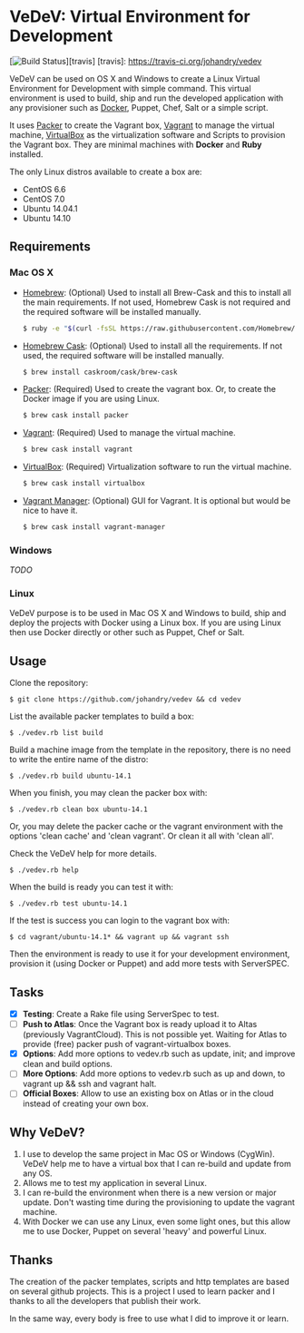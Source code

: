 # VeDeV: Virtual Environment for Development

[![Build Status](http://img.shields.io/travis/johandry/vedev.svg)][travis]
[travis]: https://travis-ci.org/johandry/vedev

VeDeV can be used on OS X and Windows to create a Linux Virtual Environment for Development with simple command. This virtual environment is used to build, ship and run the developed application with any provisioner such as [Docker](https://www.docker.com/), Puppet, Chef, Salt or a simple script.

It uses [Packer](http://www.packer.io/) to create the Vagrant box, [Vagrant](https://www.vagrantup.com/) to manage the virtual machine, [VirtualBox](https://www.virtualbox.org/) as the virtualization software and Scripts to provision the Vagrant box. They are minimal machines with **Docker** and **Ruby** installed. 

The only Linux distros available to create a box are: 
* CentOS 6.6
* CentOS 7.0
* Ubuntu 14.04.1
* Ubuntu 14.10

## Requirements

### Mac OS X

* [Homebrew](http://brew.sh/): (Optional) Used to install all Brew-Cask and this to install all the main requirements. If not used, Homebrew Cask is not required and the required software will be installed manually.
    ```bash
    $ ruby -e "$(curl -fsSL https://raw.githubusercontent.com/Homebrew/install/master/install)"
    ```

* [Homebrew Cask](http://caskroom.io/): (Optional) Used to install all the requirements. If not used, the required software will be installed manually.
    ```bash
    $ brew install caskroom/cask/brew-cask
    ```

* [Packer](http://www.packer.io/): (Required) Used to create the vagrant box. Or, to create the Docker image if you are using Linux.
    ```bash
    $ brew cask install packer
    ```

* [Vagrant](https://www.vagrantup.com/): (Required) Used to manage the virtual machine.
    ```bash
    $ brew cask install vagrant
    ```

* [VirtualBox](https://www.virtualbox.org/): (Required) Virtualization software to run the virtual machine.
    ```bash
    $ brew cask install virtualbox
    ```

* [Vagrant Manager](http://vagrantmanager.com/): (Optional) GUI for Vagrant. It is optional but would be nice to have it.
    ```bash
    $ brew cask install vagrant-manager
    ```
    
### Windows

_TODO_

### Linux

VeDeV purpose is to be used in Mac OS X and Windows to build, ship and deploy the projects with Docker using a Linux box. If you are using Linux then use Docker directly or other such as Puppet, Chef or Salt.

## Usage

Clone the repository:

    $ git clone https://github.com/johandry/vedev && cd vedev

List the available packer templates to build a box:

    $ ./vedev.rb list build

Build a machine image from the template in the repository, there is no need to write the entire name of the distro:

    $ ./vedev.rb build ubuntu-14.1

When you finish, you may clean the packer box with:

    $ ./vedev.rb clean box ubuntu-14.1

Or, you may delete the packer cache or the vagrant environment with the options 'clean cache' and 'clean vagrant'. Or clean it all with 'clean all'.

Check the VeDeV help for more details.

    $ ./vedev.rb help

When the build is ready you can test it with:

    $ ./vedev.rb test ubuntu-14.1

If the test is success you can login to the vagrant box with:

    $ cd vagrant/ubuntu-14.1* && vagrant up && vagrant ssh

Then the environment is ready to use it for your development environment, provision it (using Docker or Puppet) and add more tests with ServerSPEC.

## Tasks

- [X] **Testing**: Create a Rake file using ServerSpec to test.
- [ ] **Push to Atlas**: Once the Vagrant box is ready upload it to Altas (previously VagrantCloud). This is not possible yet. Waiting for Atlas to provide (free) packer push of vagrant-virtualbox boxes.
- [X] **Options**: Add more options to vedev.rb such as update, init; and improve clean and build options.
- [ ] **More Options**: Add more options to vedev.rb such as up and down, to vagrant up && ssh and vagrant halt.
- [ ] **Official Boxes**: Allow to use an existing box on Atlas or in the cloud instead of creating your own box.

## Why VeDeV?

1. I use to develop the same project in Mac OS or Windows (CygWin). VeDeV help me to have a virtual box that I can re-build and update from any OS.
2. Allows me to test my application in several Linux.
3. I can re-build the environment when there is a new version or major update. Don't wasting time during the provisioning to update the vagrant machine.
4. With Docker we can use any Linux, even some light ones, but this allow me to use Docker, Puppet on several 'heavy' and powerful Linux.

## Thanks

The creation of the packer templates, scripts and http templates are based on several github projects. This is a project I used to learn packer and I thanks to all the developers that publish their work. 

In the same way, every body is free to use what I did to improve it or learn.